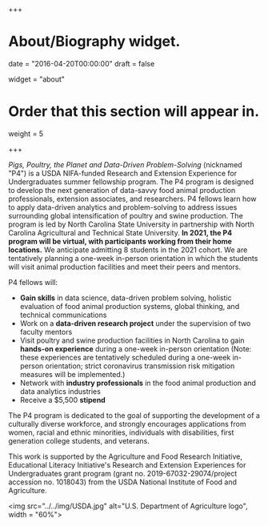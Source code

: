 +++
# About/Biography widget.

date = "2016-04-20T00:00:00"
draft = false

widget = "about"

# Order that this section will appear in.
weight = 5
 
+++

*Pigs, Poultry, the Planet and Data-Driven Problem-Solving* (nicknamed "P4") is a USDA NIFA-funded Research and Extension Experience for Undergraduates summer fellowship program. The P4 program is designed to develop the next generation of data-savvy food animal production professionals, extension associates, and researchers. P4 fellows learn how to apply data-driven analytics and problem-solving to address issues surrounding global intensification of poultry and swine production. The program is led by North Carolina State University in partnership with North Carolina Agricultural and Technical State University. **In 2021, the P4 program will be virtual, with participants working from their home locations.** We anticipate admitting 8 students in the 2021 cohort. We are tentatively planning a one-week in-person orientation in which the students will visit animal production facilities and meet their peers and mentors.

P4 fellows will:  

* **Gain skills** in data science, data-driven problem solving, holistic evaluation of food animal production systems, global thinking, and technical communications  
* Work on a **data-driven research project** under the supervision of two faculty mentors
* Visit poultry and swine production facilities in North Carolina to gain **hands-on experience** during a one-week in-person orientation (Note: these experiences are tentatively scheduled during a one-week in-person orientation; strict coronavirus transmission risk mitigation measures will be implemented.)
* Network with **industry professionals** in the food animal production and data analytics industries
* Receive a $5,500 **stipend**  

The P4 program is dedicated to the goal of supporting the development of a culturally diverse workforce, and strongly encourages applications from women, racial and ethnic minorities, individuals with disabilities, first generation college students, and veterans.

This work is supported by the Agriculture and Food Research Initiative, Educational Literacy Initiative's Research and Extension Experiences for Undergraduates grant program (grant no. 2019-67032-29074/project accession no. 1018043) from the USDA National Institute of Food and Agriculture.  

<img src="../../img/USDA.jpg" alt="U.S. Department of Agriculture logo", width = "60%">